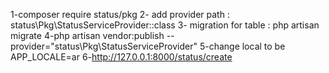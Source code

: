 1-composer require status/pkg
2- add provider path : status\Pkg\StatusServiceProvider::class
3- migration for table  : php artisan migrate
4-php artisan vendor:publish --provider="status\Pkg\StatusServiceProvider"
5-change local to be APP_LOCALE=ar
6-http://127.0.0.1:8000/status/create
